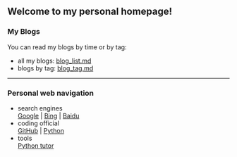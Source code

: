 Welcome to my personal homepage!  
------------------------------------------
### My Blogs  
You can read my blogs by time or by tag:  
 - all my blogs: [blog_list.md](https://mofree.github.io/blog_list.html)  
 - blogs by tag: [blog_tag.md](https://mofree.github.io/blog_tag.html)  
------------------------------------------- 
### Personal web navigation  
 - search engines  
 [Google](https://www.google.com/) | [Bing](https://www.bing.com/) | [Baidu](https://www.baidu.com/)  
 - coding official  
 [GitHub](https://github.com) | [Python](https://www.python.org/)  
 - tools  
 [Python tutor](http://www.pythontutor.com/)  
